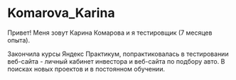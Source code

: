 # Komarova_Karina

Привет! Меня зовут Карина Комарова и я тестировщик (7 месяцев опыта).

Закончила курсы Яндекс Практикум, попрактиковалась в тестировании веб-сайта - личный кабинет инвестора и веб-сайта по подбору авто.
В поисках новых проектов и в постоянном обучении.
